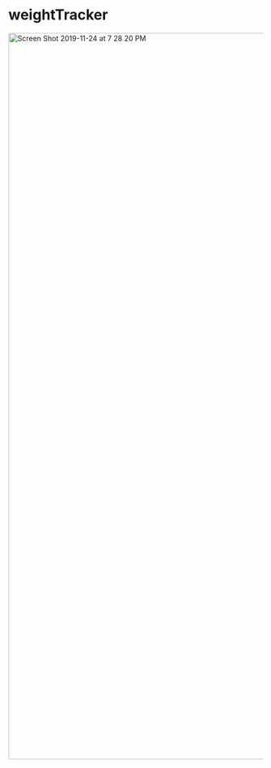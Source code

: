 # weightTracker
<img width="1436" alt="Screen Shot 2019-11-24 at 7 28 20 PM" src="https://user-images.githubusercontent.com/55306344/69504423-ac11a980-0ef0-11ea-86ab-9d7d84153822.png">
